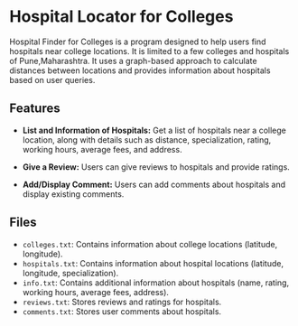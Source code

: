 # Hospital Locator for Colleges

Hospital Finder for Colleges is a program designed to help users find hospitals near college locations. It is limited to a few colleges and hospitals of Pune,Maharashtra. It uses a graph-based approach to calculate distances between locations and provides information about hospitals based on user queries.

## Features

- **List and Information of Hospitals:** Get a list of hospitals near a college location, along with details such as distance, specialization, rating, working hours, average fees, and address.

- **Give a Review:** Users can give reviews to hospitals and provide ratings.

- **Add/Display Comment:** Users can add comments about hospitals and display existing comments.

## Files

- `colleges.txt`: Contains information about college locations (latitude, longitude).
- `hospitals.txt`: Contains information about hospital locations (latitude, longitude, specialization).
- `info.txt`: Contains additional information about hospitals (name, rating, working hours, average fees, address).
- `reviews.txt`: Stores reviews and ratings for hospitals.
- `comments.txt`: Stores user comments about hospitals.

